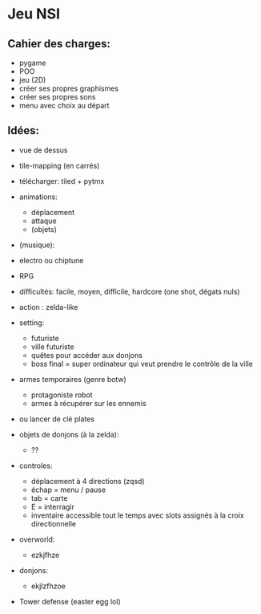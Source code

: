 # Jeu NSI

## Cahier des charges:

- pygame
- POO
- jeu (2D)
- créer ses propres graphismes
- créer ses propres sons
- menu avec choix au départ

## Idées:

- vue de dessus
- tile-mapping (en carrés)
- télécharger:
  tiled + pytmx
- animations:
    - déplacement
    - attaque
    - (objets)
- (musique):
- electro ou chiptune


- RPG


- difficultés:
  facile,
  moyen,
  difficile,
  hardcore (one shot, dégats nuls)
- action :
  zelda-like
- setting:
    - futuriste
    - ville futuriste
    - quêtes pour accéder aux donjons
    - boss final = super ordinateur qui veut prendre le contrôle de la ville


- armes temporaires (genre botw)
  - protagoniste robot
  - armes à récupérer sur les ennemis

- ou lancer de clé plates


- objets de donjons (à la zelda):
    - ??
- controles:
    - déplacement à 4 directions (zqsd)
    - échap = menu / pause
    - tab = carte
    - E = interragir
    - inventaire accessible tout le temps avec slots assignés à la croix directionnelle


- overworld:
    - ezkjfhze
- donjons:
    - ekjlzfhzoe


- Tower defense (easter egg lol)